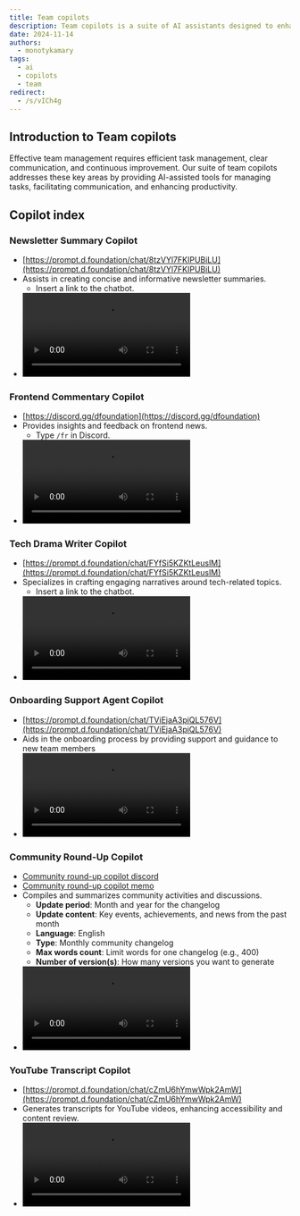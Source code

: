 ```yaml
---
title: Team copilots
description: Team copilots is a suite of AI assistants designed to enhance team collaboration and productivity. These copilots, built using Dify and custom implementations, help teams manage tasks, facilitate communication, and improve overall efficiency. This approach represents a shift towards AI-assisted team management, enhancing team performance and project success rates.
date: 2024-11-14
authors:
  - monotykamary
tags:
  - ai
  - copilots
  - team
redirect:
  - /s/vICh4g
---
```


## Introduction to Team copilots

Effective team management requires efficient task management, clear communication, and continuous improvement. Our suite of team copilots addresses these key areas by providing AI-assisted tools for managing tasks, facilitating communication, and enhancing productivity.

## Copilot index

### Newsletter Summary Copilot

- [https://prompt.d.foundation/chat/8tzVYl7FKIPUBiLU](https://prompt.d.foundation/chat/8tzVYl7FKIPUBiLU)
- Assists in creating concise and informative newsletter summaries.
  - Insert a link to the chatbot.
- ![Newsletter Summary Copilot](assets/newsletter-summary.mp4)

### Frontend Commentary Copilot

- [https://discord.gg/dfoundation](https://discord.gg/dfoundation)
- Provides insights and feedback on frontend news.
  - Type `/fr` in Discord.
- ![Frontend Commentary Copilot](assets/frontend-commentary.mp4)

### Tech Drama Writer Copilot

- [https://prompt.d.foundation/chat/FYfSi5KZKtLeuslM](https://prompt.d.foundation/chat/FYfSi5KZKtLeuslM)
- Specializes in crafting engaging narratives around tech-related topics.
  - Insert a link to the chatbot.
- ![Tech Drama Writer Copilot](assets/tech-drama-writer.mp4)

### Onboarding Support Agent Copilot

- [https://prompt.d.foundation/chat/TViEjaA3piQL576V](https://prompt.d.foundation/chat/TViEjaA3piQL576V)
- Aids in the onboarding process by providing support and guidance to new team members
- ![Onboarding Support Agent Copilot](assets/onboarding-support-agent.mp4)

### Community Round-Up Copilot

- [Community round-up copilot discord](https://prompt.d.foundation/completion/cskRmAz3ZPLIcbex)
- [Community round-up copilot memo](https://prompt.d.foundation/completion/FpSyX3iocUVo2s1N)
- Compiles and summarizes community activities and discussions.
  - **Update period**: Month and year for the changelog
  - **Update content**: Key events, achievements, and news from the past month
  - **Language**: English
  - **Type**: Monthly community changelog
  - **Max words count**: Limit words for one changelog (e.g., 400)
  - **Number of version(s)**: How many versions you want to generate
- ![Community Round-Up Copilot](assets/community-round-up-memo.mp4)

### YouTube Transcript Copilot

- [https://prompt.d.foundation/chat/cZmU6hYmwWpk2AmW](https://prompt.d.foundation/chat/cZmU6hYmwWpk2AmW)
- Generates transcripts for YouTube videos, enhancing accessibility and content review.
- ![YouTube Transcript Copilot](assets/youtube-transcriber.mp4)

